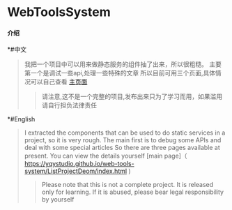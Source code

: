 # WebToolsSystem

#### 介绍
*#中文
  >我把一个项目中可以用来做静态服务的组件抽了出来，所以很粗糙。
  >主要第一个是调试一些api,处理一些特殊的文章
  >所以目前可用三个页面,具体情况可以自己查看
  >[主页面](https://yqystudio.github.io/web-tools-system/ListProjectDeom/index.html)
  >>请注意,这不是一个完整的项目,发布出来只为了学习而用，如果滥用请自行担负法律责任
  
*#English
  >I extracted the components that can be used to do static services in a project, so it is very rough.
  >The main first is to debug some APIs and deal with some special articles
  >So there are three pages available at present. You can view the details yourself
  >[main page]（ https://yqystudio.github.io/web-tools-system/ListProjectDeom/index.html )
  >>Please note that this is not a complete project. It is released only for learning. If it is abused, please bear legal responsibility by yourself
